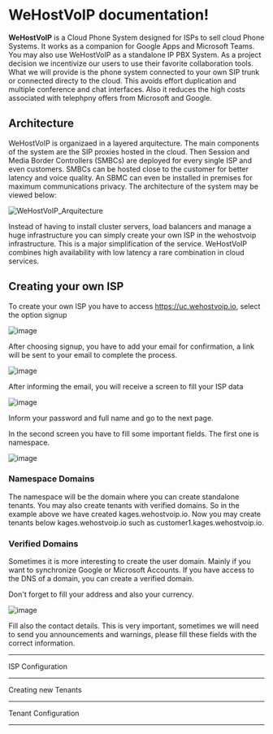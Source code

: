 # WeHostVoIP documentation! #

**WeHostVoIP** is a Cloud Phone System designed for ISPs to sell cloud Phone Systems. It works as a companion for Google Apps and Microsoft Teams. You may also use WeHostVoIP as a standalone IP PBX System. As a project decision we incentivize our users to use their favorite collaboration tools. What we will provide is the phone system connected to your own SIP trunk or connected directy to the cloud. This avoids effort duplication and multiple conference and chat interfaces. Also it reduces the high costs associated with telephpny offers from Microsoft and Google.  

## Architecture ##

WeHostVoIP is organizaed in a layered arquitecture. The main components of the system are the SIP proxies hosted in the cloud. Then Session and Media Border Controllers (SMBCs) are deployed for every single ISP and even customers. SMBCs can be hosted close to the customer for better latency and voice quality. An SBMC can even be installed in premises for maximum communications privacy.  The architecture of the system may be viewed below:

![WeHostVoIP_Arquitecture](https://user-images.githubusercontent.com/4958202/147883266-19256a68-8730-4d33-aaba-678e07e7c512.png)

Instead of having to install cluster servers, load balancers and manage a huge infrastructure you can simply create your own ISP in the wehostvoip infrastructure. This is a major simplification of the service. WeHostVoIP combines high availability with low latency a rare combination in cloud services. 

## Creating your own ISP ##

To create your own ISP you have to access https://uc.wehostvoip.io, select the option signup

![image](https://user-images.githubusercontent.com/4958202/147883518-d11dbf4d-4c3b-42e3-9d3c-5924f5d501bf.png)

After choosing signup, you have to add your email for confirmation, a link will be sent to your email to complete the process. 

![image](https://user-images.githubusercontent.com/4958202/147883582-e57b7f2e-481d-40e7-a97e-17dbe2019a73.png)

After informing the email, you will receive a screen to fill your ISP data

![image](https://user-images.githubusercontent.com/4958202/147883827-7910d715-8f60-4252-9cec-ac436a21ef61.png)

Inform your password and full name and go to the next page. 

In the second screen you have to fill some important fields. The first one is namespace. 

![image](https://user-images.githubusercontent.com/4958202/147884011-b1a6da13-013b-4470-90dc-9e65b0ece2e9.png)

### Namespace Domains ###

The namespace will be the domain where you can create standalone tenants. You may also create tenants with verified domains. So in the example above we have created kages.wehostvoip.io. Now you may create tenants below kages.wehostvoip.io such as customer1.kages.wehostvoip.io. 

### Verified Domains ###

Sometimes it is more interesting to create the user domain. Mainly if you want to synchronize Google or Microsoft Accounts. If you have access to the DNS of a domain, you can create a verified domain. 

Don't forget to fill your address and also your currency. 

![image](https://user-images.githubusercontent.com/4958202/147884074-8cf8d2df-c88f-4de7-91b3-f2de116aa805.png)

Fill also the contact details. This is very important, sometimes we will need to send you announcements and warnings, please fill these fields with the correct information. 





*********************
ISP Configuration
*****************
Creating new Tenants
********************
Tenant Configuration
********************

